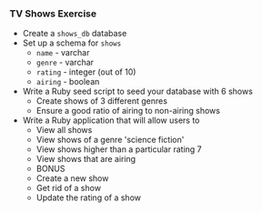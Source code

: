 ### TV Shows Exercise

* Create  a `shows_db` database
* Set up a schema for `shows`
  * `name` - varchar
  * `genre` - varchar
  * `rating` - integer (out of 10)
  * `airing` - boolean
* Write a Ruby seed script to seed your database with 6 shows
  * Create shows of 3 different genres
  * Ensure a good ratio of airing to non-airing shows
* Write a Ruby application that will allow users to
  * View all shows
  * View shows of a genre 'science fiction'
  * View shows higher than a particular rating 7
  * View shows that are airing
  * BONUS
  * Create a new show
  * Get rid of a show
  * Update the rating of a show
